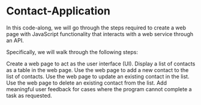 # Contact-Application
In this code-along, we will go through the steps required to create a web page with JavaScript functionality that interacts with a web service through an API.

Specifically, we will walk through the following steps:

Create a web page to act as the user interface (UI).
Display a list of contacts as a table in the web page.
Use the web page to add a new contact to the list of contacts.
Use the web page to update an existing contact in the list.
Use the web page to delete an existing contact from the list.
Add meaningful user feedback for cases where the program cannot complete a task as requested.
